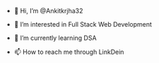 - 👋 Hi, I’m @Ankitkrjha32
- 👀 I’m interested in  Full Stack Web Development 
- 🌱 I’m currently learning DSA 
  
- 📫 How to reach me  through LinkDein


<!---
Ankitkrjha32/Ankitkrjha32 is a ✨ special ✨ repository because its `README.md` (this file) appears on your GitHub profile.
You can click the Preview link to take a look at your changes.
--->
